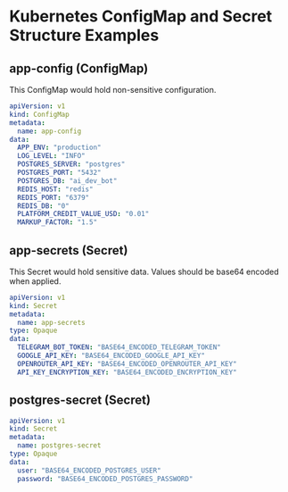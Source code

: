 # Kubernetes ConfigMap and Secret Structure Examples

## app-config (ConfigMap)
This ConfigMap would hold non-sensitive configuration.
```yaml
apiVersion: v1
kind: ConfigMap
metadata:
  name: app-config
data:
  APP_ENV: "production"
  LOG_LEVEL: "INFO"
  POSTGRES_SERVER: "postgres"
  POSTGRES_PORT: "5432"
  POSTGRES_DB: "ai_dev_bot"
  REDIS_HOST: "redis"
  REDIS_PORT: "6379"
  REDIS_DB: "0"
  PLATFORM_CREDIT_VALUE_USD: "0.01"
  MARKUP_FACTOR: "1.5"
```

## app-secrets (Secret)
This Secret would hold sensitive data. Values should be base64 encoded when applied.
```yaml
apiVersion: v1
kind: Secret
metadata:
  name: app-secrets
type: Opaque
data:
  TELEGRAM_BOT_TOKEN: "BASE64_ENCODED_TELEGRAM_TOKEN"
  GOOGLE_API_KEY: "BASE64_ENCODED_GOOGLE_API_KEY"
  OPENROUTER_API_KEY: "BASE64_ENCODED_OPENROUTER_API_KEY"
  API_KEY_ENCRYPTION_KEY: "BASE64_ENCODED_ENCRYPTION_KEY"
```

## postgres-secret (Secret)
```yaml
apiVersion: v1
kind: Secret
metadata:
  name: postgres-secret
type: Opaque
data:
  user: "BASE64_ENCODED_POSTGRES_USER"
  password: "BASE64_ENCODED_POSTGRES_PASSWORD"